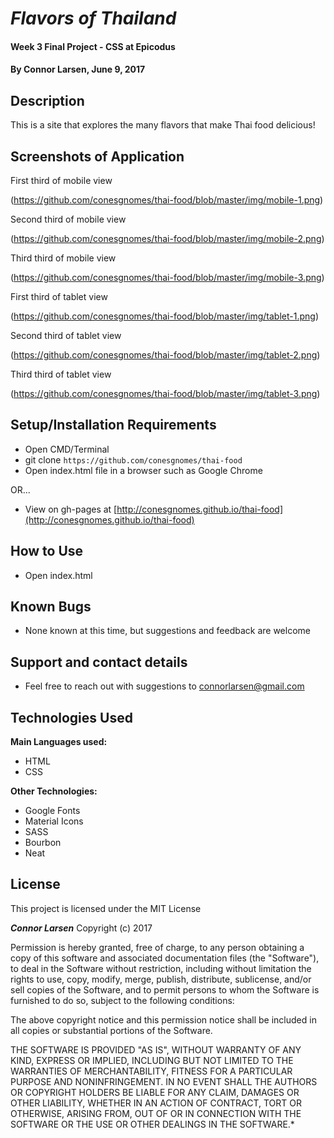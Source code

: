 # _Flavors of Thailand_

#### Week 3 Final Project - CSS at Epicodus

#### By **Connor Larsen, June 9, 2017**

## Description

 This is a site that explores the many flavors that make Thai food delicious!

## Screenshots of Application

First third of mobile view

(https://github.com/conesgnomes/thai-food/blob/master/img/mobile-1.png)

Second third of mobile view

(https://github.com/conesgnomes/thai-food/blob/master/img/mobile-2.png)

Third third of mobile view

(https://github.com/conesgnomes/thai-food/blob/master/img/mobile-3.png)

First third of tablet view

(https://github.com/conesgnomes/thai-food/blob/master/img/tablet-1.png)

Second third of tablet view

(https://github.com/conesgnomes/thai-food/blob/master/img/tablet-2.png)

Third third of tablet view

(https://github.com/conesgnomes/thai-food/blob/master/img/tablet-3.png)

## Setup/Installation Requirements

* Open CMD/Terminal
* git clone `https://github.com/conesgnomes/thai-food`
* Open index.html file in a browser such as Google Chrome

OR...

* View on gh-pages at [http://conesgnomes.github.io/thai-food](http://conesgnomes.github.io/thai-food)

## How to Use

* Open index.html

## Known Bugs

* None known at this time, but suggestions and feedback are welcome

## Support and contact details

* Feel free to reach out with suggestions to connorlarsen@gmail.com

## Technologies Used

**Main Languages used:**

* HTML
* CSS

**Other Technologies:**

* Google Fonts
* Material Icons
* SASS
* Bourbon
* Neat

## License

This project is licensed under the MIT License

**_Connor Larsen_** Copyright (c) 2017

Permission is hereby granted, free of charge, to any person obtaining a copy of this software and associated documentation files (the "Software"), to deal in the Software without restriction, including without limitation the rights to use, copy, modify, merge, publish, distribute, sublicense, and/or sell copies of the Software, and to permit persons to whom the Software is furnished to do so, subject to the following conditions:

The above copyright notice and this permission notice shall be included in all copies or substantial portions of the Software.

THE SOFTWARE IS PROVIDED "AS IS", WITHOUT WARRANTY OF ANY KIND, EXPRESS OR IMPLIED, INCLUDING BUT NOT LIMITED TO THE WARRANTIES OF MERCHANTABILITY, FITNESS FOR A PARTICULAR PURPOSE AND NONINFRINGEMENT. IN NO EVENT SHALL THE AUTHORS OR COPYRIGHT HOLDERS BE LIABLE FOR ANY CLAIM, DAMAGES OR OTHER LIABILITY, WHETHER IN AN ACTION OF CONTRACT, TORT OR OTHERWISE, ARISING FROM, OUT OF OR IN CONNECTION WITH THE SOFTWARE OR THE USE OR OTHER DEALINGS IN THE SOFTWARE.*
